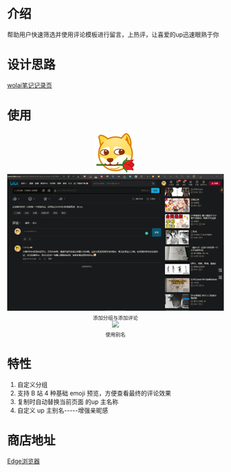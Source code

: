 # 介绍
帮助用户快速筛选并使用评论模板进行留言，上热评，让喜爱的up迅速眼熟于你

# 设计思路
[wolai笔记记录页](https://www.wolai.com/vjJXnhH4jPrAe1KktTU84P)
# 使用

<p align="center">
<img  src="./assets/bilibili-comment-96.png"><br/>
<img width="655" src="./assets/分组与添加评论.gif"><br/>
<sub>添加分组与添加评论</sub><br/>
<img width="655" src="./assets/别名.gif"><br/>
<sub>使用别名</sub><br/>
</p>

# 特性

1. 自定义分组
2. 支持 B 站 4 种基础 emoji 预览，方便查看最终的评论效果
3. 复制时自动替换当前页面 的up 主名称
4. 自定义 up 主别名-----增强亲昵感

# 商店地址

[Edge浏览器](https://microsoftedge.microsoft.com/addons/detail/bilibilicommentext/bhiembdccilhmakgpgknaephfofdbjcp)

